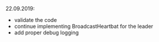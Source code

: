 22.09.2019:
- validate the code
- continue implementing BroadcastHeartbat for the leader
- add proper debug logging